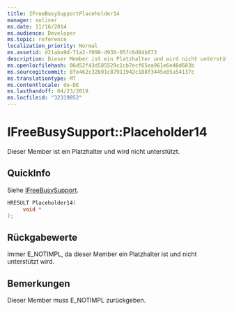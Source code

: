```yaml
---
title: IFreeBusySupportPlaceholder14
manager: soliver
ms.date: 11/16/2014
ms.audience: Developer
ms.topic: reference
localization_priority: Normal
ms.assetid: d21aba9d-71a2-f090-d930-05fc6d84b673
description: Dieser Member ist ein Platzhalter und wird nicht unterstützt.
ms.openlocfilehash: 06d52f43d585529c1cb7ecf65ea961e6e40d683b
ms.sourcegitcommit: 8fe462c32b91c87911942c188f3445e85a54137c
ms.translationtype: MT
ms.contentlocale: de-DE
ms.lasthandoff: 04/23/2019
ms.locfileid: "32319852"
---
```

# <a name="ifreebusysupportplaceholder14"></a>IFreeBusySupport::Placeholder14

Dieser Member ist ein Platzhalter und wird nicht unterstützt.
  
## <a name="quick-info"></a>QuickInfo

Siehe [IFreeBusySupport](ifreebusysupport.md).
  
```cpp
HRESULT Placeholder14( 
     void * 
);

```

## <a name="return-values"></a>Rückgabewerte

Immer E_NOTIMPL, da dieser Member ein Platzhalter ist und nicht unterstützt wird.
  
## <a name="remarks"></a>Bemerkungen

Dieser Member muss E_NOTIMPL zurückgeben.
  


